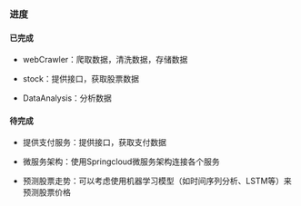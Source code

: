 ### 进度

#### 已完成

- webCrawler：爬取数据，清洗数据，存储数据 

- stock：提供接口，获取股票数据 

- DataAnalysis：分析数据 

#### 待完成

- 提供支付服务：提供接口，获取支付数据 

- 微服务架构：使用Springcloud微服务架构连接各个服务 

- 预测股票走势：可以考虑使用机器学习模型（如时间序列分析、LSTM等）来预测股票价格 
